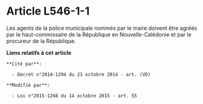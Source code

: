# Article L546-1-1

Les agents de la police municipale nommés par le maire doivent être agréés par le haut-commissaire de la République en
Nouvelle-Calédonie et par le procureur de la République.

**Liens relatifs à cet article**

	**Cité par**:

	  - Décret n°2014-1294 du 23 octobre 2014 - art. (VD)

	**Modifié par**:

	  - Loi n°2015-1268 du 14 octobre 2015 - art. 55

